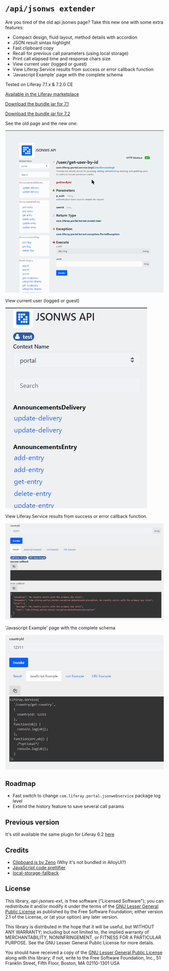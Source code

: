 # `/api/jsonws extender`

Are you tired of the old api jsonws page? Take this new one with some extra features:

* Compact design, fluid layout, method details with accordion
* JSON result sintax highlight
* Fast clipboard copy
* Recall for previous call parameters (using local storage)
* Print call elapsed time and response chars size
* View current user (logged or guest)
* View Liferay.Service results from success or error callback function
* 'Javascript Example' page with the complete schema

Tested on Liferay 7.1.x & 7.2.0 CE

[Available in the Liferay marketplace](https://web.liferay.com/it/marketplace/-/mp/application/125100800)

[Download the bundle jar for 7.1](https://github.com/baxtheman/api-jsonws-ext/releases/download/7.1.0.5/it.baxtheman.liferay.apijsonwsext-7.1.0.5.jar)

[Download the bundle jar for 7.2](https://github.com/baxtheman/api-jsonws-ext/releases/download/7.2.0.5/it.baxtheman.liferay.apijsonwsext-7.2.0.5.jar)

See the old page and the new one:

![Old to new](/doc/new.gif)

View current user (logged or guest)

![user](/doc/user.jpg)

View Liferay.Service results from success or error callback function.

![success error](/doc/success-error.jpg)

'Javascript Example' page with the complete schema

![api](/doc/api-sample.jpg)

## Roadmap

* Fast switch to change `com.liferay.portal.jsonwebservice` package log level
* Extend the history feature to save several call params

## Previous version

It's still available the same plugin for Liferay 6.2 [here](https://github.com/baxtheman/mqtt-liferay-plugins/tree/master/base-services-portlet)

## Credits

* [Clipboard.js by Zeno](https://github.com/zenorocha/clipboard.js/) (Why it's not bundled in AlloyUI?)
* [JavaScript code prettifier](https://github.com/google/code-prettify)
* [local-storage-fallback](https://www.npmjs.com/package/local-storage-fallback)

License
-------

This library, *api-jsonws-ext*, is free software ("Licensed Software"); you can
redistribute it and/or modify it under the terms of the [GNU Lesser General
Public License](http://www.gnu.org/licenses/lgpl-2.1.html) as published by the
Free Software Foundation; either version 2.1 of the License, or (at your
option) any later version.

This library is distributed in the hope that it will be useful, but WITHOUT ANY
WARRANTY; including but not limited to, the implied warranty of MERCHANTABILITY,
NONINFRINGEMENT, or FITNESS FOR A PARTICULAR PURPOSE. See the GNU Lesser General
Public License for more details.

You should have received a copy of the [GNU Lesser General Public
License](http://www.gnu.org/licenses/lgpl-2.1.html) along with this library; if
not, write to the Free Software Foundation, Inc., 51 Franklin Street, Fifth
Floor, Boston, MA 02110-1301 USA
